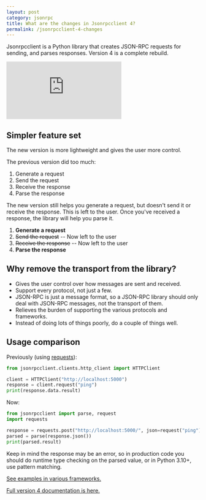 ```yaml
---
layout: post
category: jsonrpc
title: What are the changes in Jsonrpcclient 4?
permalink: /jsonrpcclient-4-changes
---
```

Jsonrpcclient is a Python library that creates JSON-RPC requests for sending,
and parses responses. Version 4 is a complete rebuild.

<div class="video-container">
    <iframe src="https://www.youtube.com/embed/PxQagaZ0PsY" frameborder="0" allowfullscreen></iframe>
</div>

## Simpler feature set

The new version is more lightweight and gives the user more control.

The previous version did too much:

1. Generate a request
2. Send the request
3. Receive the response
4. Parse the response

The new version still helps you generate a request, but doesn't send it or
receive the response. This is left to the user. Once you've received a
response, the library will help you parse it.

1. **Generate a request**
2. <del>Send the request</del> -- Now left to the user
3. <del>Receive the response</del> -- Now left to the user
4. **Parse the response**

## Why remove the transport from the library?

- Gives the user control over how messages are sent and received.
- Support every protocol, not just a few. 
- JSON-RPC is just a message format, so a JSON-RPC library should only deal with
  JSON-RPC messages, not the transport of them.
- Relieves the burden of supporting the various protocols and frameworks.
- Instead of doing lots of things poorly, do a couple of things well.

## Usage comparison

Previously (using [requests](https://docs.python-requests.org/en/master/)):
```python
from jsonrpcclient.clients.http_client import HTTPClient

client = HTTPClient("http://localhost:5000")
response = client.request("ping")
print(response.data.result)
```

Now:
```python
from jsonrpcclient import parse, request
import requests

response = requests.post("http://localhost:5000/", json=request("ping"))
parsed = parse(response.json())
print(parsed.result)
```

Keep in mind the response may be an error, so in production code you should do
runtime type checking on the parsed value, or in Python 3.10+, use pattern
matching.

[See examples in various
frameworks.](https://github.com/explodinglabs/jsonrpcclient/tree/main/examples)

[Full version 4 documentation is
here.](https://www.jsonrpcclient.com/en/latest/)
